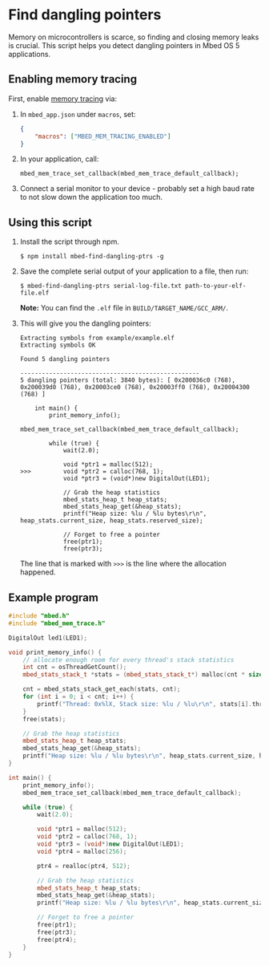 # Find dangling pointers

Memory on microcontrollers is scarce, so finding and closing memory leaks is crucial. This script helps you detect dangling pointers in Mbed OS 5 applications.

## Enabling memory tracing

First, enable [memory tracing](https://os.mbed.com/docs/latest/tutorials/optimizing.html#runtime-memory-tracing) via:

1. In `mbed_app.json` under `macros`, set:

    ```json
    {
        "macros": ["MBED_MEM_TRACING_ENABLED"]
    }
    ```

1. In your application, call:

    ```
    mbed_mem_trace_set_callback(mbed_mem_trace_default_callback);
    ```

1. Connect a serial monitor to your device - probably set a high baud rate to not slow down the application too much.

## Using this script

1. Install the script through npm.

    ```
    $ npm install mbed-find-dangling-ptrs -g
    ```

1. Save the complete serial output of your application to a file, then run:

    ```
    $ mbed-find-dangling-ptrs serial-log-file.txt path-to-your-elf-file.elf
    ```

    **Note:** You can find the `.elf` file in `BUILD/TARGET_NAME/GCC_ARM/`.

1. This will give you the dangling pointers:

    ```
    Extracting symbols from example/example.elf
    Extracting symbols OK

    Found 5 dangling pointers

    --------------------------------------------------
    5 dangling pointers (total: 3840 bytes): [ 0x200036c0 (768), 0x200039d0 (768), 0x20003ce0 (768), 0x20003ff0 (768), 0x20004300 (768) ]

        int main() {
            print_memory_info();
            mbed_mem_trace_set_callback(mbed_mem_trace_default_callback);

            while (true) {
                wait(2.0);

                void *ptr1 = malloc(512);
    >>>         void *ptr2 = calloc(768, 1);
                void *ptr3 = (void*)new DigitalOut(LED1);

                // Grab the heap statistics
                mbed_stats_heap_t heap_stats;
                mbed_stats_heap_get(&heap_stats);
                printf("Heap size: %lu / %lu bytes\r\n", heap_stats.current_size, heap_stats.reserved_size);

                // Forget to free a pointer
                free(ptr1);
                free(ptr3);
    ```

    The line that is marked with `>>>` is the line where the allocation happened.

## Example program

```cpp
#include "mbed.h"
#include "mbed_mem_trace.h"

DigitalOut led1(LED1);

void print_memory_info() {
    // allocate enough room for every thread's stack statistics
    int cnt = osThreadGetCount();
    mbed_stats_stack_t *stats = (mbed_stats_stack_t*) malloc(cnt * sizeof(mbed_stats_stack_t));

    cnt = mbed_stats_stack_get_each(stats, cnt);
    for (int i = 0; i < cnt; i++) {
        printf("Thread: 0x%lX, Stack size: %lu / %lu\r\n", stats[i].thread_id, stats[i].max_size, stats[i].reserved_size);
    }
    free(stats);

    // Grab the heap statistics
    mbed_stats_heap_t heap_stats;
    mbed_stats_heap_get(&heap_stats);
    printf("Heap size: %lu / %lu bytes\r\n", heap_stats.current_size, heap_stats.reserved_size);
}

int main() {
    print_memory_info();
    mbed_mem_trace_set_callback(mbed_mem_trace_default_callback);

    while (true) {
        wait(2.0);

        void *ptr1 = malloc(512);
        void *ptr2 = calloc(768, 1);
        void *ptr3 = (void*)new DigitalOut(LED1);
        void *ptr4 = malloc(256);

        ptr4 = realloc(ptr4, 512);

        // Grab the heap statistics
        mbed_stats_heap_t heap_stats;
        mbed_stats_heap_get(&heap_stats);
        printf("Heap size: %lu / %lu bytes\r\n", heap_stats.current_size, heap_stats.reserved_size);

        // Forget to free a pointer
        free(ptr1);
        free(ptr3);
        free(ptr4);
    }
}
```
